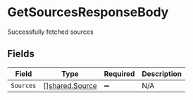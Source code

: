 # GetSourcesResponseBody

Successfully fetched sources


## Fields

| Field                                            | Type                                             | Required                                         | Description                                      |
| ------------------------------------------------ | ------------------------------------------------ | ------------------------------------------------ | ------------------------------------------------ |
| `Sources`                                        | [][shared.Source](../../models/shared/source.md) | :heavy_minus_sign:                               | N/A                                              |